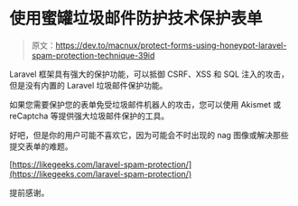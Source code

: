 # 使用蜜罐垃圾邮件防护技术保护表单

> 原文：<https://dev.to/macnux/protect-forms-using-honeypot-laravel-spam-protection-technique-39id>

Laravel 框架具有强大的保护功能，可以抵御 CSRF、XSS 和 SQL 注入的攻击，但是没有内置的 Laravel 垃圾邮件保护功能。

如果您需要保护您的表单免受垃圾邮件机器人的攻击，您可以使用 Akismet 或 reCaptcha 等提供强大垃圾邮件保护的工具。

好吧，但是你的用户可能不喜欢它，因为可能会不时出现的 nag 图像或解决那些提交表单的难题。

[https://likegeeks.com/laravel-spam-protection/](https://likegeeks.com/laravel-spam-protection/)

提前感谢。